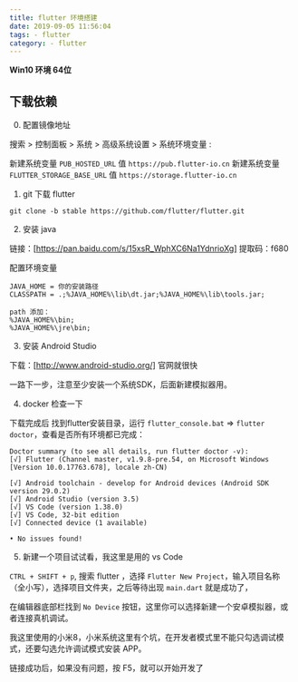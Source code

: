 ```yaml
---
title: flutter 环境搭建
date: 2019-09-05 11:56:04
tags: - flutter
category: - flutter
---
```


<!-- more -->

**Win10 环境 64位**

## 下载依赖

0. 配置镜像地址

搜索 > 控制面板 > 系统 > 高级系统设置 > 系统环境变量 :

新建系统变量 `PUB_HOSTED_URL` 值 `https://pub.flutter-io.cn`
新建系统变量 `FLUTTER_STORAGE_BASE_URL` 值 `https://storage.flutter-io.cn`

1. git 下载 flutter

```
git clone -b stable https://github.com/flutter/flutter.git
```



2. 安装 java 

链接：[https://pan.baidu.com/s/15xsR_WphXC6Na1YdnrioXg]
提取码：f680 

配置环境变量

```
JAVA_HOME = 你的安装路径
CLASSPATH = .;%JAVA_HOME%\lib\dt.jar;%JAVA_HOME%\lib\tools.jar;

path 添加：
%JAVA_HOME%\bin;
%JAVA_HOME%\jre\bin;
```

3. 安装 Android Studio

下载：[http://www.android-studio.org/] 官网就很快

一路下一步，注意至少安装一个系统SDK，后面新建模拟器用。

4. docker 检查一下

下载完成后 找到flutter安装目录，运行 `flutter_console.bat` => `flutter doctor`，查看是否所有环境都已完成：

```
Doctor summary (to see all details, run flutter doctor -v):
[√] Flutter (Channel master, v1.9.8-pre.54, on Microsoft Windows [Version 10.0.17763.678], locale zh-CN)

[√] Android toolchain - develop for Android devices (Android SDK version 29.0.2)
[√] Android Studio (version 3.5)
[√] VS Code (version 1.38.0)
[√] VS Code, 32-bit edition
[√] Connected device (1 available)

• No issues found!
```

5. 新建一个项目试试看，我这里是用的 vs Code

`CTRL + SHIFT + p`, 搜索 flutter ，选择 `Flutter New Project`，输入项目名称（全小写），选择项目文件夹，之后等待出现 `main.dart` 就是成功了，

在编辑器底部栏找到 `No Device` 按钮，这里你可以选择新建一个安卓模拟器，或者连接真机调试。

我这里使用的小米8，小米系统这里有个坑，在开发者模式里不能只勾选调试模式，还要勾选允许调试模式安装 APP。

链接成功后，如果没有问题，按 F5，就可以开始开发了